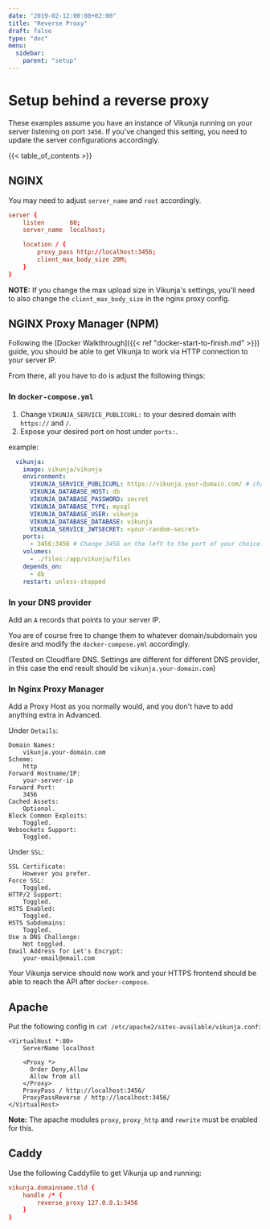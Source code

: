 ```yaml
---
date: "2019-02-12:00:00+02:00"
title: "Reverse Proxy"
draft: false
type: "doc"
menu:
  sidebar:
    parent: "setup"
---
```


# Setup behind a reverse proxy

These examples assume you have an instance of Vikunja running on your server listening on port `3456`.
If you've changed this setting, you need to update the server configurations accordingly.

{{< table_of_contents >}}

## NGINX

You may need to adjust `server_name` and `root` accordingly.

```conf
server {
    listen       80;
    server_name  localhost;

    location / {
        proxy_pass http://localhost:3456;
        client_max_body_size 20M;
    }
}
```

<div class="notification is-warning">
<b>NOTE:</b> If you change the max upload size in Vikunja's settings, you'll need to also change the <code>client_max_body_size</code> in the nginx proxy config.
</div>

## NGINX Proxy Manager (NPM)

Following the [Docker Walkthrough]({{< ref "docker-start-to-finish.md" >}}) guide, you should be able to get Vikunja to work via HTTP connection to your server IP.

From there, all you have to do is adjust the following things:

### In `docker-compose.yml`

1. Change `VIKUNJA_SERVICE_PUBLICURL:` to your desired domain with `https://` and `/`.
2. Expose your desired port on host under `ports:`.

example:

```yaml
  vikunja:
    image: vikunja/vikunja
    environment:
      VIKUNJA_SERVICE_PUBLICURL: https://vikunja.your-domain.com/ # change vikunja.your-domain.com to your desired domain/subdomain.
      VIKUNJA_DATABASE_HOST: db
      VIKUNJA_DATABASE_PASSWORD: secret
      VIKUNJA_DATABASE_TYPE: mysql
      VIKUNJA_DATABASE_USER: vikunja
      VIKUNJA_DATABASE_DATABASE: vikunja
      VIKUNJA_SERVICE_JWTSECRET: <your-random-secret>
    ports:
      - 3456:3456 # Change 3456 on the left to the port of your choice.
    volumes: 
      - ./files:/app/vikunja/files
    depends_on:
      - db
    restart: unless-stopped
```

### In your DNS provider

Add an `A` records that points to your server IP.

You are of course free to change them to whatever domain/subdomain you desire and modify the `docker-compose.yml` accordingly.

(Tested on Cloudflare DNS. Settings are different for different DNS provider, in this case the end result should be `vikunja.your-domain.com`)

### In Nginx Proxy Manager

Add a Proxy Host as you normally would, and you don't have to add anything extra in Advanced.

Under `Details`:

```
Domain Names:
    vikunja.your-domain.com
Scheme:
    http
Forward Hostname/IP:
    your-server-ip
Forward Port:
    3456
Cached Assets:
    Optional.
Block Common Exploits:
    Toggled.
Websockets Support:
    Toggled.
```

Under `SSL`:

```
SSL Certificate:
    However you prefer.
Force SSL:
    Toggled.
HTTP/2 Support:
    Toggled.
HSTS Enabled:
    Toggled.
HSTS Subdomains:
    Toggled.
Use a DNS Challenge:
    Not toggled.
Email Address for Let's Encrypt:
    your-email@email.com
```

Your Vikunja service should now work and your HTTPS frontend should be able to reach the API after `docker-compose`.

## Apache

Put the following config in `cat /etc/apache2/sites-available/vikunja.conf`:

```aconf
<VirtualHost *:80>
    ServerName localhost
   
    <Proxy *>
      Order Deny,Allow
      Allow from all
    </Proxy>
    ProxyPass / http://localhost:3456/
    ProxyPassReverse / http://localhost:3456/
</VirtualHost>
```

**Note:** The apache modules `proxy`, `proxy_http` and `rewrite` must be enabled for this.

## Caddy

Use the following Caddyfile to get Vikunja up and running:

```conf
vikunja.domainname.tld {
	handle /* {
		reverse_proxy 127.0.0.1:3456
	}
}
```
